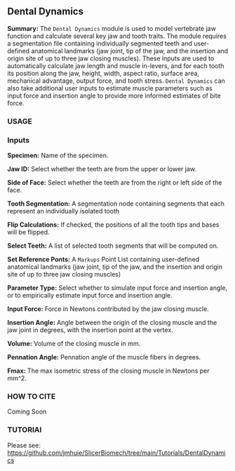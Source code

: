 ## Dental Dynamics

**Summary:** The `Dental Dynamics` module is used to model vertebrate jaw function and calculate several key jaw and tooth traits. 
The module requires a segmentation file containing individually segmented teeth and user-defined anatomical landmarks (jaw joint, tip of the jaw, and the insertion and origin site of up to three jaw closing muscles). 
These inputs are used to automatically calculate jaw length and muscle in-levers, and for each tooth its position along the jaw, height, width, aspect ratio, surface area, mechanical advantage, output force, and tooth stress. 
`Dental Dynamics` can also take additional user inputs to estimate muscle parameters such as input force and insertion angle to provide more informed estimates of bite force.

### USAGE

### Inputs

**Specimen:** Name of the specimen.

**Jaw ID:** Select whether the teeth are from the upper or lower jaw.

**Side of Face:** Select whether the teeth are from the right or left side of the face.

**Tooth Segmentation:** A segmentation node containing segments that each represent an individually isolated tooth

**Flip Calculations:** If checked, the positions of all the tooth tips and bases will be flipped.

**Select Teeth:** A list of selected tooth segments that will be computed on.

**Set Reference Ponts:** A `Markups` Point List containing user-defined anatomical landmarks (jaw joint, tip of the jaw, and the insertion and origin site of up to three jaw closing muscles)

**Parameter Type:** Select whether to simulate input force and insertion angle, or to empirically estimate input force and insertion angle.

**Input Force:** Force in Newtons contributed by the jaw closing muscle.

**Insertion Angle:** Angle between the origin of the closing muscle and the jaw joint in degrees, with the insertion point at the vertex.

**Volume:** Volume of the closing muscle in mm.

**Pennation Angle:** Pennation angle of the muscle fibers in degrees.

**Fmax:** The max isometric stress of the closing muscle in Newtons per mm^2.

### HOW TO CITE

Coming Soon

### TUTORIAl

Please see: https://github.com/jmhuie/SlicerBiomech/tree/main/Tutorials/DentalDynamics




